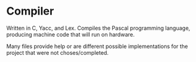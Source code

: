 # Compiler

Written in C, Yacc, and Lex. Compiles the Pascal programming language, producing machine code that will run on
hardware.

Many files provide help or are different possible implementations for the project that were not choses/completed.
